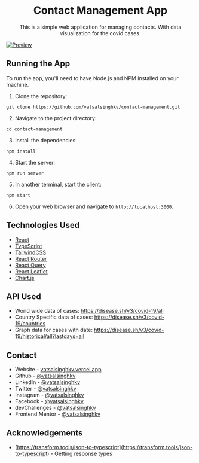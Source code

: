 <h1 align="center">
  Contact Management App
</h1>

<p align="center">
  This is a simple web application for managing contacts. With data visualization for the covid cases.
</p>

[![Preview](https://github.com/vatsalsinghkv/contact-management/assets/68834718/e41e8391-b825-4d89-8237-37d2bc96a75a)](https://vatsalsinghkv.vercel.app/)

## Running the App

To run the app, you'll need to have Node.js and NPM installed on your machine.

1. Clone the repository:

```
git clone https://github.com/vatsalsinghkv/contact-management.git
```

2. Navigate to the project directory:

```
cd contact-management
```

3. Install the dependencies:

```
npm install
```

4. Start the server:

```
npm run server
```

5. In another terminal, start the client:

```
npm start
```

6. Open your web browser and navigate to `http://localhost:3000`.

## Technologies Used

- [React](https://react.dev/)
- [TypeScript](https://www.typescriptlang.org/)
- [TailwindCSS](https://tailwindcss.com/)
- [React Router](https://reactrouter.com/en/main/)
- [React Query](https://tanstack.com/)
- [React Leaflet](https://react-leaflet.js.org/)
- [Chart.js](https://www.chartjs.org/)

## API Used

- World wide data of cases: https://disease.sh/v3/covid-19/all
- Country Specific data of cases: https://disease.sh/v3/covid-19/countries
- Graph data for cases with date: https://disease.sh/v3/covid-19/historical/all?lastdays=all

## Contact

- Website - [vatsalsinghkv.vercel.app](https://vatsalsinghkv.vercel.app)
- Github - [@vatsalsinghkv](https://github.com/vatsalsinghkv)
- LinkedIn - [@vatsalsinghkv](https://www.linkedin.com/in/vatsalsinghkv/)
- Twitter - [@vatsalsinghkv](https://www.twitter.com/vatsalsinghkv)
- Instagram - [@vatsalsinghkv](https://www.instagram.com/vatsalsinghkv)
- Facebook - [@vatsalsinghkv](https://www.facebook.com/vatsal.singh.kv)
- devChallenges - [@vatsalsinghkv](https://devchallenges.io/portfolio/vatsalsinghkv)
- Frontend Mentor - [@vatsalsinghkv](https://www.frontendmentor.io/profile/vatsalsinghkv)

## Acknowledgements

- [https://transform.tools/json-to-typescript](https://transform.tools/json-to-typescript) - Getting response types
